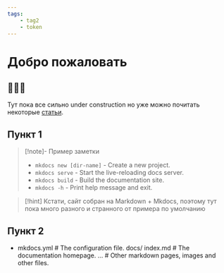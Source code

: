 ```yaml
---
tags:
    - tag2
    - token
---
```

# Добро пожаловать

## 🚧🚧🚧
Тут пока все сильно under construction 
но уже можно почитать некоторые [статьи](Статьи/index.md).

## Пункт 1

> [!note]- Пример заметки
> * `mkdocs new [dir-name]` - Create a new project.
> *  `mkdocs serve` - Start the live-reloading docs server.
> * `mkdocs build` - Build the documentation site.
> * `mkdocs -h` - Print help message and exit.

> [!hint]
> Кстати, сайт собран на Markdown + Mkdocs, поэтому тут пока много разного и странного от примера по умолчанию

## Пункт 2

-    mkdocs.yml    # The configuration file.
    docs/
        index.md  # The documentation homepage.
        ...       # Other markdown pages, images and other files.


